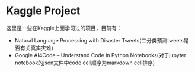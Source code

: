 # Kaggle Project
这里是一些在Kaggle上面学习过的项目，目前有：
+ Natural Language Processing with Disaster Tweets(二分类预测tweets是否有关真实灾难)
+ Google AI4Code – Understand Code in Python Notebooks(对于jupyter notebook的json文件中code cell顺序为markdown cell排序)

